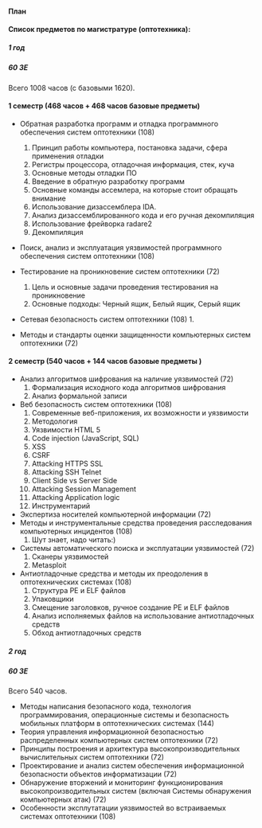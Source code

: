 #### План

#### Список предметов по магистратуре (оптотехника):

##### 1 год

##### 60 ЗЕ

Всего 1008 часов (с базовыми 1620).

#### 1 семестр (468 часов + 468 часов базовые предметы)

* Обратная разработка программ и отладка программного обеспечения систем оптотехники (108)
  1. Принцип работы компьютера, постановка задачи, сфера применения отладки
  2. Регистры процессора, отладочная информация, стек, куча
  3. Основные методы отладки ПО
  4. Введение в обратную разработку программ
  5. Основные команды ассемлера, на которые стоит обращать внимание
  6. Использование дизассемблера IDA.
  7. Анализ дизассемблированного кода и его ручная декомпиляция
  8. Использование фрейворка radare2
  9. Декомпиляция
* Поиск, анализ и эксплуатация уязвимостей программного обеспечения систем оптотехники (108)
* Тестирование на проникновение систем оптотехники (72)
  1. Цель и основные задачи проведения тестирования на проникновение
  2. Основные подходы: Черный ящик, Белый ящик, Серый ящик
* Сетевая безопасность систем оптотехники (108)
  1. 

* Методы и стандарты оценки защищенности компьютерных систем оптотехники (72)

#### 2 семестр (540 часов + 144 часов базовые предметы )

* Анализ алгоритмов шифрования на наличие уязвимостей (72)
  1. Формализация исходного кода алгоритмов шифрования
  2. Анализ формальной записи
* Веб безопасность систем оптотехники (108)
  1. Современные веб-приложения, их возможности и уязвимости
  2. Методология
  2. Уязвимости HTML 5 
  3. Code injection (JavaScript, SQL)
  4. XSS
  5. CSRF
  6. Attacking HTTPS SSL
  7. Attacking SSH Telnet
  8. Client Side vs Server Side
  9. Attacking Session Management
  10. Attacking Application logic
  11. Инструментарий
* Экспертиза носителей компьютерной информации (72)
* Методы и инструментальные средства проведения расследования компьютерных инцидентов (108)
  1. Шут знает, надо читать:)
* Системы автоматического поиска и эксплуатации уязвимостей (72)
  1. Сканеры уязвимостей 
  2. Metasploit
* Антиотладочные средства и методы их преодоления в оптотехнических системах (108)
  1. Структура PE и ELF файлов
  2. Упаковщики
  3. Смещение заголовков, ручное создание PE и ELF файлов
  4. Анализ исполняемых файлов на использование антиотладочных средств
  5. Обход антиотладочных средств

##### 2 год

##### 60 ЗЕ

Всего 540 часов.
* Методы написания безопасного кода, технология программирования, операционные системы и безопасность мобильных платформ в оптотехнических системах (144)
* Теория управления информационной безопасностью распределенных компьютерных систем оптотехники (72)
* Принципы построения и архитектура высокопроизводительных вычислительных систем оптотехники (72)
* Проектирование и анализ систем обеспечения информационной безопасности объектов информатизации (72)
* Обнаружение вторжений и мониторинг функционирования высокопроизводительных систем (включая Системы обнаружения компьютерных атак) (72)
* Особенности эксплутатации уязвимостей во встраиваемых системах оптотехники (108)

